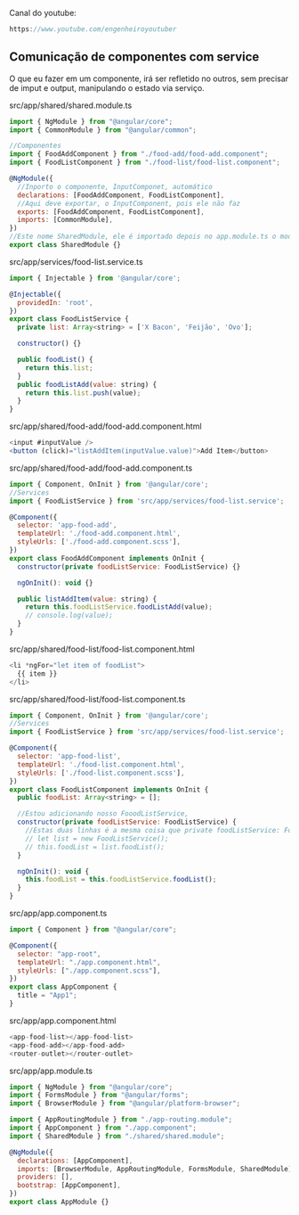 Canal do youtube:

```js
https://www.youtube.com/engenheiroyoutuber
```

## Comunicação de componentes com service

O que eu fazer em um componente, irá ser refletido no outros, sem precisar de
imput e output, manipulando o estado via serviço.

src/app/shared/shared.module.ts

```js
import { NgModule } from "@angular/core";
import { CommonModule } from "@angular/common";

//Componentes
import { FoodAddComponent } from "./food-add/food-add.component";
import { FoodListComponent } from "./food-list/food-list.component";

@NgModule({
  //Inporto o componente, InputComponet, automático
  declarations: [FoodAddComponent, FoodListComponent],
  //Aqui deve exportar, o InputComponent, pois ele não faz
  exports: [FoodAddComponent, FoodListComponent],
  imports: [CommonModule],
})
//Este nome SharedModule, ele é importado depois no app.module.ts o modulo principal
export class SharedModule {}
```

src/app/services/food-list.service.ts

```js
import { Injectable } from '@angular/core';

@Injectable({
  providedIn: 'root',
})
export class FoodListService {
  private list: Array<string> = ['X Bacon', 'Feijão', 'Ovo'];

  constructor() {}

  public foodList() {
    return this.list;
  }
  public foodListAdd(value: string) {
    return this.list.push(value);
  }
}
```

src/app/shared/food-add/food-add.component.html

```js
<input #inputValue />
<button (click)="listAddItem(inputValue.value)">Add Item</button>
```

src/app/shared/food-add/food-add.component.ts

```js
import { Component, OnInit } from '@angular/core';
//Services
import { FoodListService } from 'src/app/services/food-list.service';

@Component({
  selector: 'app-food-add',
  templateUrl: './food-add.component.html',
  styleUrls: ['./food-add.component.scss'],
})
export class FoodAddComponent implements OnInit {
  constructor(private foodListService: FoodListService) {}

  ngOnInit(): void {}

  public listAddItem(value: string) {
    return this.foodListService.foodListAdd(value);
    // console.log(value);
  }
}
```

src/app/shared/food-list/food-list.component.html

```js
<li *ngFor="let item of foodList">
  {{ item }}
</li>
```

src/app/shared/food-list/food-list.component.ts

```js
import { Component, OnInit } from '@angular/core';
//Services
import { FoodListService } from 'src/app/services/food-list.service';

@Component({
  selector: 'app-food-list',
  templateUrl: './food-list.component.html',
  styleUrls: ['./food-list.component.scss'],
})
export class FoodListComponent implements OnInit {
  public foodList: Array<string> = [];

  //Estou adicionando nosso FooodListService,
  constructor(private foodListService: FoodListService) {
    //Estas duas linhas é a mesma coisa que private foodListService: FoodListService, desta forma acima é mais resumido
    // let list = new FoodListService();
    // this.foodList = list.foodList();
  }

  ngOnInit(): void {
    this.foodList = this.foodListService.foodList();
  }
}
```

src/app/app.component.ts

```js
import { Component } from "@angular/core";

@Component({
  selector: "app-root",
  templateUrl: "./app.component.html",
  styleUrls: ["./app.component.scss"],
})
export class AppComponent {
  title = "App1";
}
```

src/app/app.component.html

```js
<app-food-list></app-food-list>
<app-food-add></app-food-add>
<router-outlet></router-outlet>
```

src/app/app.module.ts

```js
import { NgModule } from "@angular/core";
import { FormsModule } from "@angular/forms";
import { BrowserModule } from "@angular/platform-browser";

import { AppRoutingModule } from "./app-routing.module";
import { AppComponent } from "./app.component";
import { SharedModule } from "./shared/shared.module";

@NgModule({
  declarations: [AppComponent],
  imports: [BrowserModule, AppRoutingModule, FormsModule, SharedModule],
  providers: [],
  bootstrap: [AppComponent],
})
export class AppModule {}
```
